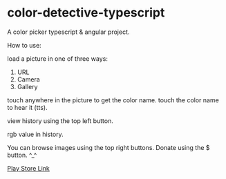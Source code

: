 # color-detective-typescript

A color picker typescript & angular project.

How to use:

load a picture in one of three ways:
  1. URL
  2. Camera
  3. Gallery

touch anywhere in the picture to get the color name.
touch the color name to hear it (tts).

view history using the top left button.

rgb value in history.

You can browse images using the top right buttons.
Donate using the $ button. ^_^

[Play Store Link](https://play.google.com/store/apps/details?id=com.hoy.colordetective)